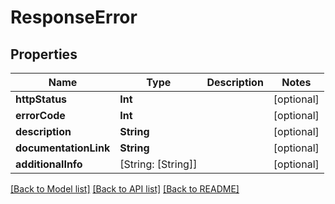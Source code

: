 # ResponseError

## Properties
Name | Type | Description | Notes
------------ | ------------- | ------------- | -------------
**httpStatus** | **Int** |  | [optional] 
**errorCode** | **Int** |  | [optional] 
**description** | **String** |  | [optional] 
**documentationLink** | **String** |  | [optional] 
**additionalInfo** | [String: [String]] |  | [optional] 

[[Back to Model list]](../README.md#documentation-for-models) [[Back to API list]](../README.md#documentation-for-api-endpoints) [[Back to README]](../README.md)


